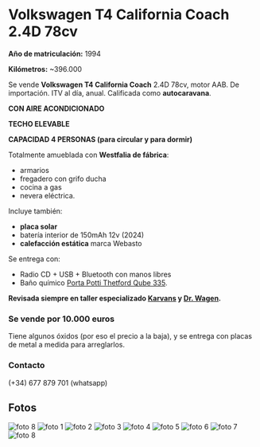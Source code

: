# Volkswagen T4 California Coach 2.4D 78cv

**Año de matriculación:** 1994

**Kilómetros:** ~396.000

Se vende **Volkswagen T4 California Coach** 2.4D 78cv, motor AAB. De importación. ITV al día, anual. Calificada como **autocaravana**. 

**CON AIRE ACONDICIONADO**

**TECHO ELEVABLE**

**CAPACIDAD 4 PERSONAS (para circular y para dormir)**


Totalmente amueblada con **Westfalia de fábrica**: 

- armarios 
- fregadero con grifo ducha
- cocina a gas
- nevera eléctrica. 
  
Incluye también:

- **placa solar**
- batería interior de 150mAh 12v (2024)
- **calefacción estática** marca Webasto

Se entrega con:

- Radio CD + USB + Bluetooth con manos libres
- Baño químico [Porta Potti Thetford Qube 335](https://lulukabaraka.com/fitxaProducte.aspx?idproducte=PP335).

**Revisada siempre en taller especializado [Karvans](http://www.karvans.com/) y [Dr. Wagen](http://drwagen.es/splash.html).**

### Se vende por 10.000 euros

Tiene algunos óxidos (por eso el precio a la baja), y se entrega con placas de metal a medida para arreglarlos.

### Contacto

(+34) 677 879 701 (whatsapp)

## Fotos

![foto 8](photos/photo_2024-07-17_20-11-36.jpg)
![foto 1](photos/photo_1_2024-07-17_19-20-18.jpg)
![foto 2](photos/photo_2_2024-07-17_19-20-18.jpg)
![foto 3](photos/photo_3_2024-07-17_19-20-18.jpg)
![foto 4](photos/photo_4_2024-07-17_19-20-18.jpg)
![foto 5](photos/photo_5_2024-07-17_19-20-18.jpg)
![foto 6](photos/photo_6_2024-07-17_19-20-18.jpg)
![foto 7](photos/photo_7_2024-07-17_19-20-18.jpg)
![foto 8](photos/photo_8_2024-07-17_19-20-18.jpg)








